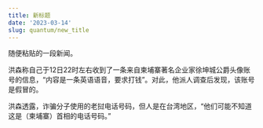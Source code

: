 ```yaml
---
title: 新标题
date: '2023-03-14'
slug: quantum/new_title
---
```


随便粘贴的一段新闻。

 洪森称自己于12日22时左右收到了一条来自柬埔寨著名企业家徐坤城公爵头像账号的信息，“内容是一条英语语音，要求打钱”。对此，他派人调查后发现，该账号是假冒的。

洪森透露，诈骗分子使用的老挝电话号码，但人是在台湾地区，“他们可能不知道这是（柬埔寨）首相的电话号码。” 
